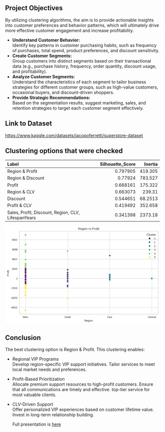 ## Project Objectives
By utilizing clustering algorithms, the aim is to provide actionable insights into customer preferences and behavior patterns, which will ultimately drive more effective customer engagement and increase profitability.

- **Understand Customer Behavior:**  
  Identify key patterns in customer purchasing habits, such as frequency of purchases, total spend, product preferences, and discount sensitivity. 
- **Create Customer Segments:**  
  Group customers into distinct segments based on their transactional data (e.g., purchase history, frequency, order quantity, discount usage, and profitability).
- **Analyze Customer Segments:**  
  Understand the characteristics of each segment to tailor business strategies for different customer groups, such as high-value customers, occasional buyers, and discount-driven shoppers.
- **Provide Strategic Recommendations:**  
  Based on the segmentation results, suggest marketing, sales, and retention strategies to target each customer segment effectively.

## Link to Dataset
https://www.kaggle.com/datasets/jacopoferretti/superstore-dataset 

## Clustering options that were checked

| Label                                               |   Silhouette_Score |   Inertia |
|:----------------------------------------------------|-------------------:|----------:|
| Region & Profit                                     |           0.797905 |  419.305  |
| Region & Discount                                   |           0.77924  |  783.527  |
| Profit                                              |           0.668161 |  175.322  |
| Region & CLV                                        |           0.663073 |  239.31   |
| Discount                                            |           0.544651 |   68.2513 |
| Profit & CLV                                        |           0.419492 |  352.658  |
| Sales, Profit, Discount, Region, CLV, LifespanYears |           0.341398 | 2373.18   |


![Region vs Profit_Clustering](Region_vs_Profit_Clustering.png)

## Conclusion 
The best clustering option is Region & Profit. This clustering enables:
- Regional VIP Programs  
  Develop region-specific VIP support initiatives. Tailor services to
  meet local market needs and preferences.

- Profit-Based Prioritization  
  Allocate premium support resources to high-profit customers. Ensure  
  that all communications are timely and effective.
  top-tier service for most valuable clients.

- CLV-Driven Support  
  Offer personalized VIP experiences based on customer lifetime value.
  Invest in long-term relationship building.

  Full presentation is [here](Optimizing-Business-Strategies-Through-Clustering-Analysis.pdf)
